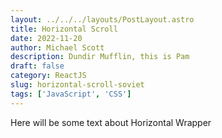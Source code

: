 ```yaml
---
layout: ../../../layouts/PostLayout.astro
title: Horizontal Scroll
date: 2022-11-20
author: Michael Scott
description: Dundir Mufflin, this is Pam
draft: false
category: ReactJS
slug: horizontal-scroll-soviet
tags: ['JavaScript', 'CSS']
---
```


Here will be some text about Horizontal Wrapper